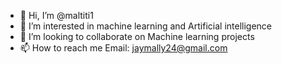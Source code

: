- 👋 Hi, I’m @maltiti1
- 👀 I’m interested in machine learning and Artificial intelligence
- 💞️ I’m looking to collaborate on Machine learning projects
- 📫 How to reach me Email: jaymally24@gmail.com

<!---
maltiti1/maltiti1 is a ✨ special ✨ repository because its `README.md` (this file) appears on your GitHub profile.
You can click the Preview link to take a look at your changes.
--->
